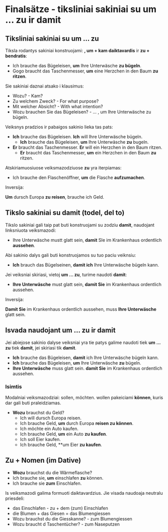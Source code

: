 # Finalsätze - tiksliniai sakiniai su **um ... zu** ir **damit**

## Tiksliniai sakiniai su **um ... zu**

Tiksla rodantys sakiniai konstruojami: **, um + kam daiktavardis** ir **zu + bendratis**:

- Ich brauche das Bügeleisen, **um** Ihre Unterwäsche **zu bügeln**.
- Gogo braucht das Taschenmesser, **um** eine Herzchen in den Baum **zu ritzen**.

Sie sakiniai daznai atsako i klausimus:

- Wozu? - Kam?
- Zu welchem Zweck? -  For what purpose?
- Mit welcher Absicht? - With what intention?
- Wozu brauchen Sie das Bügeleisen? - ... , um Ihre Unterwäsche zu bügeln.

Veiksnys pradzios ir pabaigos sakinio lieka tas pats:

- **Ich** brauche das Bügeleisen. **Ich** will Ihre Unterwäsche bügeln.
    -  **Ich** brauche das Bügeleisen, **um** Ihre Unterwäsche **zu** bugeln.
- **Er** braucht das Taschenmesser. **Er** will ein Herzchen in den Baum ritzen.
    - **Er** braucht das Taschenmesser, **um** ein Herzchen in den Baum **zu** ritzen.

Atskiriamuosiuose veiksmazodziuose **zu** yra iterpiamas:

- Ich brauche den Flaschenöffner, **um** die Flasche **aufzumachen**.

Inversija:

**Um** dursch Europa **zu reisen**, brauche ich Geld.

## Tikslo sakiniai su damit (todel, del to)

Tikslo sakiniai gali taip pat buti konstruojami su zodziu **damit**, naudojant linksniuota veiksmazodi:

- Ihre Unterwäsche mustt glatt sein, **damit** SIe im Krankenhaus ordentlich **aussehen**.

Abi sakinio dalys gali buti konstruojamos su tuo paciu veiknsiu:

- **Ich** brauch das Bügelseinen, **damit ich** Ihre Unterwäsche bügeln kann.

Jei veiksniai skiriasi, vietoj **um ... zu**, turime naudoti **damit**:

- **Ihre Unterwäsche** must glatt sein, **damit Sie** im Krankenhaus ordentlich aussehen.

Inversija:

**Damit Sie** im Krankenhaus ordentlich aussehen, muss **Ihre Unterwäsche** glatt sein.

## Isvada naudojant **um ... zu** ir **damit**

Jei abiejose sakinio dalyse veiksniai yra tie patys galime naudoti tiek **um ... zu** tiek **damit**, jei skiriasi tik **damit**.

- **Ich** brauche das Bügeleisen, **damit** ich Ihre Unterwäsche bügeln kann.
- **Ich** brauche das Bügeleisen, **um** Ihre Unterwäsche **zu** bügeln.
- **Ihre Unterwäsche** muss glatt sein. **damit Sie** im Krankenhaus ordentlich aussehen.

### Isimtis

Modalniai veiksmazodziai: sollen, möchten. wollen pakeiciami **können**, kuris dar gali buti praleidziamas.

- **Wozu** brauchst du Geld?
    - Ich will dursch Europa reisen.
    - Ich brauche Geld, **um** durch Europa **reisen zu können**.
    - Ich möchte ein Auto kaufen.
    - Ich brauche Geld, **um** ein Auto **zu kaufen**.
    - Ich soll Eier kaufen.
    - Ich brauche Geld, **um Eier **zu kaufen**.

## Zu + Nomen (im Dative)

- **Wozu** brauchst du die Wärmeflasche?
- Ich brauche sie, **um** einschlafen **zu** können.
- Ich brauche sie **zum** Einschlafen.

Is veiksmazodi galima formuoti daiktavardzius. Jie visada naudoaja neutralu priesdeli:

- das Einschlafen - zu + dem (zum) Einschlafen
- die Blumen + das Giesen = das Blumengiessen
- Wozu brauchst du die Giesskanne? - zum Blumengiessen
- Wozu braucht d Taschentücher? - zum Naseputzen

